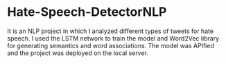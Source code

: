 # Hate-Speech-DetectorNLP

It is an NLP project in which I analyzed different types of tweets for hate speech. I used the LSTM network to train the model and Word2Vec library for generating semantics and word associations. The model was APIfied and the project was deployed on the local server.

